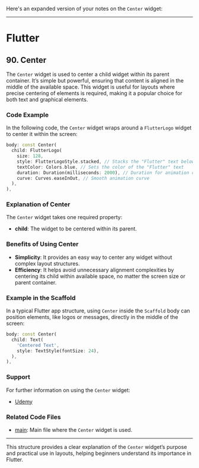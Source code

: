 Here's an expanded version of your notes on the `Center` widget:

---

# Flutter

## 90. Center

The `Center` widget is used to center a child widget within its parent container. It’s simple but powerful, ensuring that content is aligned in the middle of the available space. This widget is useful for layouts where precise centering of elements is required, making it a popular choice for both text and graphical elements.

### Code Example

In the following code, the `Center` widget wraps around a `FlutterLogo` widget to center it within the screen:

```dart
body: const Center(
  child: FlutterLogo(
    size: 128,
    style: FlutterLogoStyle.stacked, // Stacks the "Flutter" text below the logo icon
    textColor: Colors.blue, // Sets the color of the "Flutter" text
    duration: Duration(milliseconds: 2000), // Duration for animation changes
    curve: Curves.easeInOut, // Smooth animation curve
  ),
),
```

### Explanation of Center

The `Center` widget takes one required property:

- **child**: The widget to be centered within its parent.

### Benefits of Using Center

- **Simplicity**: It provides an easy way to center any widget without complex layout structures.
- **Efficiency**: It helps avoid unnecessary alignment complexities by centering its child within available space, no matter the screen size or parent container.

### Example in the Scaffold

In a typical Flutter app structure, using `Center` inside the `Scaffold` body can position elements, like logos or messages, directly in the middle of the screen:

```dart
body: const Center(
  child: Text(
    'Centered Text',
    style: TextStyle(fontSize: 24),
  ),
),
```

### Support

For further information on using the `Center` widget:

- [Udemy](https://www.udemy.com/course/flutter-dart-creez-des-applications-pour-ios-et-android/learn/lecture/44584953#overview)

### Related Code Files

- [main](main.dart): Main file where the `Center` widget is used.

---

This structure provides a clear explanation of the `Center` widget’s purpose and practical use in layouts, helping beginners understand its importance in Flutter.
